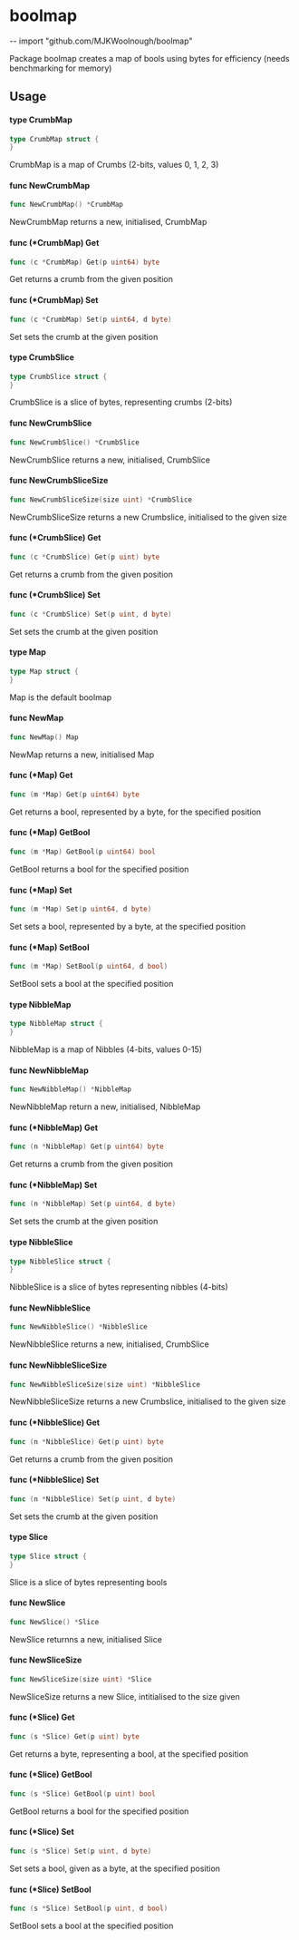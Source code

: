 # boolmap
--
    import "github.com/MJKWoolnough/boolmap"

Package boolmap creates a map of bools using bytes for efficiency (needs
benchmarking for memory)

## Usage

#### type CrumbMap

```go
type CrumbMap struct {
}
```

CrumbMap is a map of Crumbs (2-bits, values 0, 1, 2, 3)

#### func  NewCrumbMap

```go
func NewCrumbMap() *CrumbMap
```
NewCrumbMap returns a new, initialised, CrumbMap

#### func (*CrumbMap) Get

```go
func (c *CrumbMap) Get(p uint64) byte
```
Get returns a crumb from the given position

#### func (*CrumbMap) Set

```go
func (c *CrumbMap) Set(p uint64, d byte)
```
Set sets the crumb at the given position

#### type CrumbSlice

```go
type CrumbSlice struct {
}
```

CrumbSlice is a slice of bytes, representing crumbs (2-bits)

#### func  NewCrumbSlice

```go
func NewCrumbSlice() *CrumbSlice
```
NewCrumbSlice returns a new, initialised, CrumbSlice

#### func  NewCrumbSliceSize

```go
func NewCrumbSliceSize(size uint) *CrumbSlice
```
NewCrumbSliceSize returns a new Crumbslice, initialised to the given size

#### func (*CrumbSlice) Get

```go
func (c *CrumbSlice) Get(p uint) byte
```
Get returns a crumb from the given position

#### func (*CrumbSlice) Set

```go
func (c *CrumbSlice) Set(p uint, d byte)
```
Set sets the crumb at the given position

#### type Map

```go
type Map struct {
}
```

Map is the default boolmap

#### func  NewMap

```go
func NewMap() Map
```
NewMap returns a new, initialised Map

#### func (*Map) Get

```go
func (m *Map) Get(p uint64) byte
```
Get returns a bool, represented by a byte, for the specified position

#### func (*Map) GetBool

```go
func (m *Map) GetBool(p uint64) bool
```
GetBool returns a bool for the specified position

#### func (*Map) Set

```go
func (m *Map) Set(p uint64, d byte)
```
Set sets a bool, represented by a byte, at the specified position

#### func (*Map) SetBool

```go
func (m *Map) SetBool(p uint64, d bool)
```
SetBool sets a bool at the specified position

#### type NibbleMap

```go
type NibbleMap struct {
}
```

NibbleMap is a map of Nibbles (4-bits, values 0-15)

#### func  NewNibbleMap

```go
func NewNibbleMap() *NibbleMap
```
NewNibbleMap return a new, initialised, NibbleMap

#### func (*NibbleMap) Get

```go
func (n *NibbleMap) Get(p uint64) byte
```
Get returns a crumb from the given position

#### func (*NibbleMap) Set

```go
func (n *NibbleMap) Set(p uint64, d byte)
```
Set sets the crumb at the given position

#### type NibbleSlice

```go
type NibbleSlice struct {
}
```

NibbleSlice is a slice of bytes representing nibbles (4-bits)

#### func  NewNibbleSlice

```go
func NewNibbleSlice() *NibbleSlice
```
NewNibbleSlice returns a new, initialised, CrumbSlice

#### func  NewNibbleSliceSize

```go
func NewNibbleSliceSize(size uint) *NibbleSlice
```
NewNibbleSliceSize returns a new Crumbslice, initialised to the given size

#### func (*NibbleSlice) Get

```go
func (n *NibbleSlice) Get(p uint) byte
```
Get returns a crumb from the given position

#### func (*NibbleSlice) Set

```go
func (n *NibbleSlice) Set(p uint, d byte)
```
Set sets the crumb at the given position

#### type Slice

```go
type Slice struct {
}
```

Slice is a slice of bytes representing bools

#### func  NewSlice

```go
func NewSlice() *Slice
```
NewSlice returnns a new, initialised Slice

#### func  NewSliceSize

```go
func NewSliceSize(size uint) *Slice
```
NewSliceSize returns a new Slice, intitialised to the size given

#### func (*Slice) Get

```go
func (s *Slice) Get(p uint) byte
```
Get returns a byte, representing a bool, at the specified position

#### func (*Slice) GetBool

```go
func (s *Slice) GetBool(p uint) bool
```
GetBool returns a bool for the specified position

#### func (*Slice) Set

```go
func (s *Slice) Set(p uint, d byte)
```
Set sets a bool, given as a byte, at the specified position

#### func (*Slice) SetBool

```go
func (s *Slice) SetBool(p uint, d bool)
```
SetBool sets a bool at the specified position
